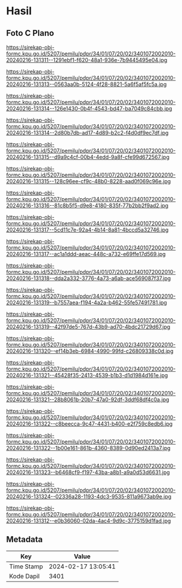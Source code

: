 # Hasil

## Foto C Plano

https://sirekap-obj-formc.kpu.go.id/5207/pemilu/pdpr/34/01/07/20/02/3401072002010-20240216-131311--1291ebf1-f620-48a1-936e-7b9445495e04.jpg

https://sirekap-obj-formc.kpu.go.id/5207/pemilu/pdpr/34/01/07/20/02/3401072002010-20240216-131313--0563aa0b-5124-4f28-8821-5a6f5af5fc5a.jpg

https://sirekap-obj-formc.kpu.go.id/5207/pemilu/pdpr/34/01/07/20/02/3401072002010-20240216-131314--126e1430-0b4f-4543-bd47-ba7049c84cbb.jpg

https://sirekap-obj-formc.kpu.go.id/5207/pemilu/pdpr/34/01/07/20/02/3401072002010-20240216-131314--2d80b7db-ad17-4d89-b2c2-f4d0df9ec7df.jpg

https://sirekap-obj-formc.kpu.go.id/5207/pemilu/pdpr/34/01/07/20/02/3401072002010-20240216-131315--d9a9c4cf-00b4-4edd-9a8f-cfe99d672567.jpg

https://sirekap-obj-formc.kpu.go.id/5207/pemilu/pdpr/34/01/07/20/02/3401072002010-20240216-131315--128c96ee-cf9c-48b0-8228-aad0f069c96e.jpg

https://sirekap-obj-formc.kpu.go.id/5207/pemilu/pdpr/34/01/07/20/02/3401072002010-20240216-131316--81c8b5f5-d9e8-4180-835f-77b2bb2f9ad2.jpg

https://sirekap-obj-formc.kpu.go.id/5207/pemilu/pdpr/34/01/07/20/02/3401072002010-20240216-131317--5cd11c7e-92a4-4b14-8a81-4bccd5a32746.jpg

https://sirekap-obj-formc.kpu.go.id/5207/pemilu/pdpr/34/01/07/20/02/3401072002010-20240216-131317--ac1a1ddd-aeac-448c-a732-e69ffe17d569.jpg

https://sirekap-obj-formc.kpu.go.id/5207/pemilu/pdpr/34/01/07/20/02/3401072002010-20240216-131318--dda2a332-3776-4a73-a6ab-ace569087f37.jpg

https://sirekap-obj-formc.kpu.go.id/5207/pemilu/pdpr/34/01/07/20/02/3401072002010-20240216-131319--b7557aea-f194-4a2a-b462-55fe57491781.jpg

https://sirekap-obj-formc.kpu.go.id/5207/pemilu/pdpr/34/01/07/20/02/3401072002010-20240216-131319--42f97de5-767d-43b9-ad70-4bdc21729d67.jpg

https://sirekap-obj-formc.kpu.go.id/5207/pemilu/pdpr/34/01/07/20/02/3401072002010-20240216-131320--ef14b3eb-6984-4990-99fd-c26809338c0d.jpg

https://sirekap-obj-formc.kpu.go.id/5207/pemilu/pdpr/34/01/07/20/02/3401072002010-20240216-131321--45428f35-2413-4539-b1b3-d1d1984d161e.jpg

https://sirekap-obj-formc.kpu.go.id/5207/pemilu/pdpr/34/01/07/20/02/3401072002010-20240216-131321--28b8061b-20b7-47a0-92df-3ddf68df4c0a.jpg

https://sirekap-obj-formc.kpu.go.id/5207/pemilu/pdpr/34/01/07/20/02/3401072002010-20240216-131322--c8beecca-9c47-4431-b400-e2f759c8edb6.jpg

https://sirekap-obj-formc.kpu.go.id/5207/pemilu/pdpr/34/01/07/20/02/3401072002010-20240216-131322--1b00e161-861b-4360-8389-0d90ed2413a7.jpg

https://sirekap-obj-formc.kpu.go.id/5207/pemilu/pdpr/34/01/07/20/02/3401072002010-20240216-131323--b6468cf9-f197-43ba-a8b1-a9a0d53d6631.jpg

https://sirekap-obj-formc.kpu.go.id/5207/pemilu/pdpr/34/01/07/20/02/3401072002010-20240216-131324--02336a28-1193-4dc3-9535-811a9673ab9e.jpg

https://sirekap-obj-formc.kpu.go.id/5207/pemilu/pdpr/34/01/07/20/02/3401072002010-20240216-131312--e0b36060-02da-4ac4-9d9c-3775159d1fad.jpg


## Metadata

| Key        | Value               |
| ---------- | ------------------- |
| Time Stamp | 2024-02-17 13:05:41 |
| Kode Dapil | 3401                |



